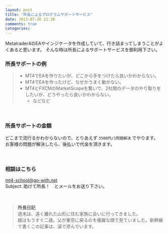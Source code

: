 ```yaml
---
layout: post
title: "所長によるプログラムサポートサービス"
date: 2013-07-28 21:38
comments: true
categories: 
---
```


Metatrader4のEAやインジケータを作成していて、行き詰まってしまうことがよくあると思います。
そんな時は所長によるサポートサービスを御利用下さい。


### 所長サポートの例
> - MT4でEAを作りたいが、どこから手をつけたら良いかわからない。  
> - MT4でEAを作ったけど、なぜかうまく動かない。
> - MT4とFXCMのMarketScopeを繋いで、2社間のデータのやり取りをしたいが、どうやったら良いかわからない。
>   - などなど

  　
### 所長サポートの金額
どこまで流行るかわからないので、とりあえず `3500円/1問題解決` でやります。  
お客様の問題が解決したら、後払いで代金を頂きます。

  　
### 相談はこちら
[mt4-school@go-with.net](mailto:mt4-school@go-with.net)  
Subject: 助けて所長！　とメールをお送り下さい。
  
  　
> __所長日記__  
> 週末は、遠く離れた山形に住む家族に会いに行ってきました。  
> 娘はもうすぐ二歳。父が東京に戻るのを複雑な顔で見ていました。新幹線で書くこの記事は、涙で滲んでいます。
